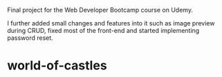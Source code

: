 Final project for the Web Developer Bootcamp course on Udemy.

I further added small changes and features into it such as image preview during CRUD, fixed most of the front-end and started implementing password reset.

# world-of-castles
